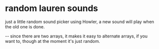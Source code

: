 # random lauren sounds

just a little random sound picker using Howler, a new sound will play when the old one is done.

-- since there are two arrays, it makes it easy to alternate arrays, if you want to, though at the moment it's just random.
